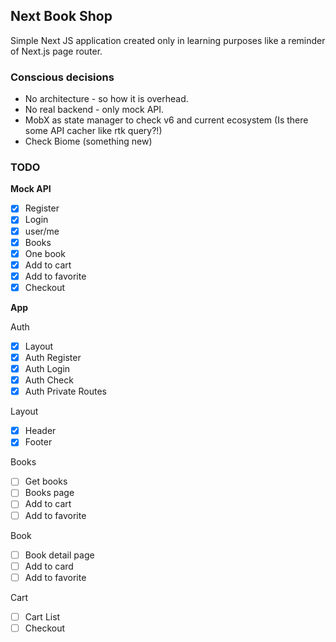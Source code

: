 ## Next Book Shop

Simple Next JS application created only in learning purposes like a reminder of Next.js page router.

### Сonscious decisions

- No architecture - so how it is overhead.
- No real backend - only mock API. 
- MobX as state manager to check v6 and current ecosystem (Is there some API cacher like rtk query?!)
- Check Biome (something new)

### TODO

**Mock API**

- [X]  Register
- [X]  Login
- [X]  user/me
- [X]  Books
- [X]  One book
- [X]  Add to cart
- [x]  Add to favorite
- [x]  Checkout

**App**

Auth

- [X]  Layout
- [X]  Auth Register
- [X]  Auth Login
- [X]  Auth Check
- [X]  Auth Private Routes

Layout

- [X]  Header
- [X]  Footer

Books 

- [ ]  Get books
- [ ]  Books page
- [ ]  Add to cart
- [ ]  Add to favorite

Book 

- [ ]  Book detail page
- [ ]  Add to card
- [ ]  Add to favorite

Cart

- [ ]  Cart List
- [ ]  Checkout